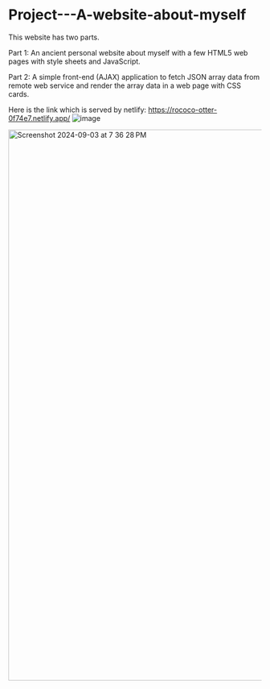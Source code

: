 # Project---A-website-about-myself

This website has two parts.

Part 1: An ancient personal website about myself with a few HTML5 web pages with style sheets and JavaScript.

Part 2: A simple front-end (AJAX) application to fetch JSON array data from remote web service and render the array data in a web page with CSS cards.

Here is the link which is served by netlify: https://rococo-otter-0f74e7.netlify.app/ 
![image](https://github.com/user-attachments/assets/b1eb9395-0815-442b-b9ca-ff22697af760)


<img width="1094" alt="Screenshot 2024-09-03 at 7 36 28 PM" src="https://github.com/user-attachments/assets/113f70ba-9b80-4413-a8e9-57daa2cb4305">
